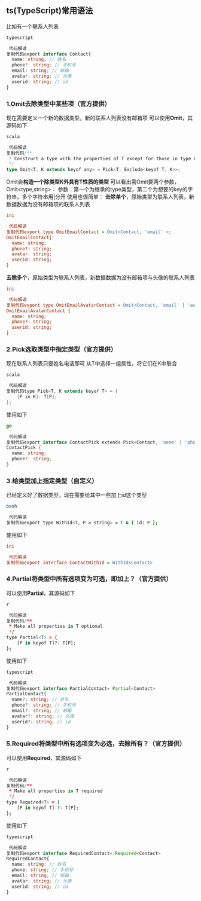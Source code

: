 ## ts(TypeScript)常用语法

比如有一个联系人列表

```typescript
typescript

 代码解读
复制代码export interface Contact{
  name: string; // 姓名
  phone?: string; // 手机号
  email: string; // 邮箱
  avatar: string; // 头像
  userid: string; // id
}
```

### 1.Omit去除类型中某些项（官方提供）

现在需要定义一个新的数据类型，新的联系人列表没有邮箱项 可以使用**Omit**，其源码如下

```scala
scala

 代码解读
复制代码/**
 * Construct a type with the properties of T except for those in type K.
 */
type Omit<T, K extends keyof any> = Pick<T, Exclude<keyof T, K>>;
```

Omit会**构造一个除类型K外具有T性质的类型** 可以看出需Omit要两个参数，Omit<type,string>： 参数：第一个为继承的type类型，第二个为想要的key的字符串，多个字符串用|分开 使用也很简单： **去除单个**，原始类型为联系人列表，新数据数据为没有邮箱项的联系人列表

```ini
ini

 代码解读
复制代码export type OmitEmailContact = Omit<Contact, 'email' >;
OmitEmailContact{
  name: string;
  phone?: string; 
  avatar: string;
  userid: string;
}
```

**去除多个**，原始类型为联系人列表，新数据数据为没有邮箱项与头像的联系人列表

```ini
ini

 代码解读
复制代码export type OmitEmailAvatarContact = Omit<Contact, 'email' | 'avatar'>;
OmitEmailAvatarContact {
  name: string;
  phone?: string; 
  userid: string;
}
```

### 2.Pick选取类型中指定类型（官方提供）

现在联系人列表只要姓名电话即可 从T中选择一组属性，将它们在K中联合

```scala
scala

 代码解读
复制代码type Pick<T, K extends keyof T> = {
    [P in K]: T[P];
};
```

使用如下

```go
go

 代码解读
复制代码export interface ContactPick extends Pick<Contact, 'name' | 'phone'> {}
ContactPick {
  name: string;
  phone?: string; 
}
```

### 3.给类型加上指定类型（自定义）

已经定义好了数据类型，现在需要给其中一些加上id这个类型

```bash
bash

 代码解读
复制代码export type WithId<T, P = string> = T & { id: P };
```

使用如下

```ini
ini

 代码解读
复制代码export interface ContactWithId = WithId<Contact>
```

### 4.Partial将类型中所有选项变为可选，即加上？（官方提供）

可以使用**Partial**，其源码如下

```r
r

 代码解读
复制代码/**
 * Make all properties in T optional
 */
type Partial<T> = {
    [P in keyof T]?: T[P];
};
```

使用如下

```typescript
typescript

 代码解读
复制代码export interface PartialContact= Partial<Contact>
PartialContact{
  name?: string; // 姓名
  phone?: string; // 手机号
  email?: string; // 邮箱
  avatar?: string; // 头像
  userid?: string; // id
}
```

### 5.Required将类型中所有选项变为必选，去除所有？（官方提供）

可以使用**Required**，其源码如下

```r
r

 代码解读
复制代码/**
 * Make all properties in T required
 */
type Required<T> = {
    [P in keyof T]-?: T[P];
};
```

使用如下

```typescript
typescript

 代码解读
复制代码export interface RequiredContact= Required<Contact>
RequiredContact{
  name: string; // 姓名
  phone: string; // 手机号
  email: string; // 邮箱
  avatar: string; // 头像
  userid: string; // id
}
```